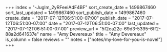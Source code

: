 +++
index = "-Juglm_2yRFeeiAdF4BF"
sort_create_date = 1499867460
sort_last_updated = 1499867460
sort_publish_date = 1499867460
create_date = "2017-07-12T06:51:00-07:00"
publish_date = "2017-07-12T06:51:00-07:00"
date = "2017-07-12T06:51:00-07:00"
last_updated = "2017-07-12T06:51:00-07:00"
preview_url = "5f2ea22c-69d3-5395-6ff2-88a2d641637e"
name = "Amy Devereaux"
title = "Amy Devereaux"
is_column = false
reviews = ""
notes = ["notes/my-love-for-you-is-novel"]
+++

